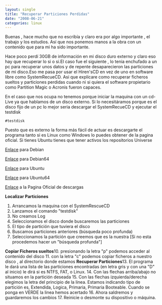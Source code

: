 ```yaml
---
layout: single
title: "Recuperar Particiones Perdidas"
date: "2008-06-21"
categories: linux
---
```


Buenas , hace mucho que no escribía y claro era por algo importante , el trabajo y los estudios. Así que nos ponemos manos a la obra con un contenido que para mi ha sido importante.

Hace poco perdí 30GB de información en mi disco duro externo y claro eso hay que recuperar lo si o si.El caso fue el siguiente , lo tenia enchufado a un pc para recuperar unos datos y de repente desaparecieron las particiones de mi disco.Eso me pasa por usar el Hiren'sCD en vez de uno en software libre como SystemRecueCD. Asi que explicare como recuperar ficheros sueltos y particiones perdidas cuando ni si quiera el software propietario como Partition Magic o Acronis fueron capaces.

En el caso que nos ocupa no tenemos porque iniciar la maquina con un cd-Live ya que hablamos de un disco externo. Si lo necesitáramos porque es el disco fijo de un pc lo mejor seria descargar el SystemRecueCD y ejecutar el testdisk

`#testdisk`

Puesto que es externo la forma más fácil de actuar es descargarte el programa tanto si es Linux como Windows lo puedes obtener de la pagina oficial. Si tienes Ubuntu tienes que tener activos los repositorios Universe

[Enlace](https://ftp.cz.debian.org/debian/pool/main/t/testdisk/testdisk_6.5-1_386.deb) para Debian

[Enlace](https://ftp.cz.debian.org/debian/pool/main/t/testdisk/testdisk_6.5-1_amd64.deb) para Debian64

[Enlace](https://ubuntu-hr.org/ubuntu/pool/universe/t/testdisk/testdisk_6.8-1_i386.deb) para Ubuntu

[Enlace](https://ubuntu-hr.org/ubuntu/pool/universe/t/testdisk/testdisk_6.8-1_amd64.deb) para Ubuntu64

[Enlace](https://www.cgsecurity.org/wiki/TestDisk_Descargar) a la Pagina Oficial de descargas

**Localizar Particiones**

1. Arrancamos la maquina con el SystemRescueCD
2. Lanzamos el comando "testdisk"
3. No creamos Log
4. Seleccionamos el disco donde buscaremos las particiones
5. El tipo de partición que tuviera el disco
6. Buscamos particiones anteriores (búsqueda poco profunda)
7. Seleccionamos la partición que creemos que es la nuestra
\[Si no esta procedemos hacer un "búsqueda profunda"\]

**Copiar Ficheros sueltos**10. presionando la letra "p" podemos acceder al contenido del disco
11. con la letra "c" podemos copiar ficheros a nuestro disco , al directorio donde estamos
**Recuperar Particiones**13. El programa le dará una lista de las particiones encontradas (en letra gris y con una "D" al inicio) le dirá si es NTFS, FAT, o Linux.
14. Con las flechas arriba/abajo no situamos en la partición deseada
15. Con las flechas izquierda/derecha elegimos la letra del principio de la linea. Estamos indicando tipo de partición es, Extendida, Logica, Primaria, Primaria Booteable. Cuando se ponga en VERDE la linea hemos acertado
16. Ahora saldremos y guardaremos los cambios
17. Reinicie o desmonte su dispositivo o máquina.
